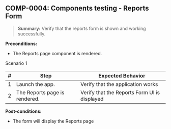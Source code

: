 ## **COMP-0004:** Components testing - Reports Form  

> **Summary:** Verify that the reports form is shown and working successfully.  <br>

**Preconditions:**
- The Reports page component is rendered.


Scenario 1 

 | \# | Step | Expected Behavior | 
 |----|------|-------------------| 
 |  1 |Launch the app.     | Verify that the application works   | 
 |  2 |The Reports page is rendered.      | Verify that the Reports Form UI is displayed  |     


**Post-conditions:**  
- The form will display the Reports page
